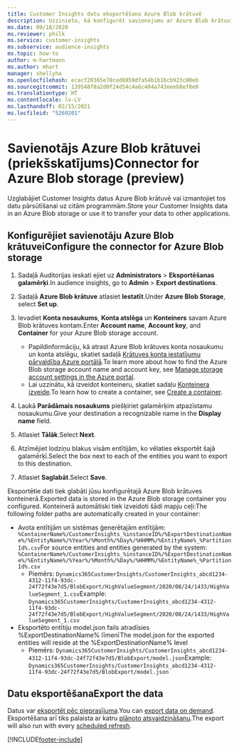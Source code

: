 ```yaml
---
title: Customer Insights datu eksportēšana Azure Blob krātuvē
description: Uzzinieto, kā konfigurēt savienojumu ar Azure Blob krātuvi.
ms.date: 09/18/2020
ms.reviewer: philk
ms.service: customer-insights
ms.subservice: audience-insights
ms.topic: how-to
author: m-hartmann
ms.author: mhart
manager: shellyha
ms.openlocfilehash: ecacf20365e78ced8859dfa54b1b16cb923c00eb
ms.sourcegitcommit: 139548f8a2d0f24d54c4a6c404a743eeeb8ef8e0
ms.translationtype: HT
ms.contentlocale: lv-LV
ms.lasthandoff: 02/15/2021
ms.locfileid: "5269201"
---
```

# <a name="connector-for-azure-blob-storage-preview"></a><span data-ttu-id="87064-103">Savienotājs Azure Blob krātuvei (priekšskatījums)</span><span class="sxs-lookup"><span data-stu-id="87064-103">Connector for Azure Blob storage (preview)</span></span>

<span data-ttu-id="87064-104">Uzglabājiet Customer Insights datus Azure Blob krātuvē vai izmantojiet tos datu pārsūtīšanai uz citām programmām.</span><span class="sxs-lookup"><span data-stu-id="87064-104">Store your Customer Insights data in an Azure Blob storage or use it to transfer your data to other applications.</span></span>

## <a name="configure-the-connector-for-azure-blob-storage"></a><span data-ttu-id="87064-105">Konfigurējiet savienotāju Azure Blob krātuvei</span><span class="sxs-lookup"><span data-stu-id="87064-105">Configure the connector for Azure Blob storage</span></span>

1. <span data-ttu-id="87064-106">Sadaļā Auditorijas ieskati ejiet uz **Administrators** > **Eksportēšanas galamērķi**.</span><span class="sxs-lookup"><span data-stu-id="87064-106">In audience insights, go to **Admin** > **Export destinations**.</span></span>

1. <span data-ttu-id="87064-107">Sadaļā **Azure Blob krātuve** atlasiet **Iestatīt**.</span><span class="sxs-lookup"><span data-stu-id="87064-107">Under **Azure Blob Storage**, select **Set up**.</span></span>

1. <span data-ttu-id="87064-108">Ievadiet **Konta nosaukums**, **Konta atslēga** un **Konteiners** savam Azure Blob krātuves kontam.</span><span class="sxs-lookup"><span data-stu-id="87064-108">Enter **Account name**, **Account key**, and **Container** for your Azure Blob storage account.</span></span>
    - <span data-ttu-id="87064-109">Papildinformāciju, kā atrast Azure Blob krātuves konta nosaukumu un konta atslēgu, skatiet sadaļā [Krātuves konta iestatījumu pārvaldība Azure portālā](https://docs.microsoft.com/azure/storage/common/storage-account-manage).</span><span class="sxs-lookup"><span data-stu-id="87064-109">To learn more about how to find the Azure Blob storage account name and account key, see [Manage storage account settings in the Azure portal](https://docs.microsoft.com/azure/storage/common/storage-account-manage).</span></span>
    - <span data-ttu-id="87064-110">Lai uzzinātu, kā izveidot konteineru, skatiet sadaļu [Konteinera izveide](https://docs.microsoft.com/azure/storage/blobs/storage-quickstart-blobs-portal#create-a-container).</span><span class="sxs-lookup"><span data-stu-id="87064-110">To learn how to create a container, see [Create a container](https://docs.microsoft.com/azure/storage/blobs/storage-quickstart-blobs-portal#create-a-container).</span></span>

1. <span data-ttu-id="87064-111">Laukā **Parādāmais nosaukums** piešķiriet galamērķim atpazīstamu nosaukumu.</span><span class="sxs-lookup"><span data-stu-id="87064-111">Give your destination a recognizable name in the **Display name** field.</span></span>

1. <span data-ttu-id="87064-112">Atlasiet **Tālāk**.</span><span class="sxs-lookup"><span data-stu-id="87064-112">Select **Next**.</span></span>

1. <span data-ttu-id="87064-113">Atzīmējiet lodziņu blakus visām entītijām, ko vēlaties eksportēt šajā galamērķī.</span><span class="sxs-lookup"><span data-stu-id="87064-113">Select the box next to each of the entities you want to export to this destination.</span></span>

1. <span data-ttu-id="87064-114">Atlasiet **Saglabāt**.</span><span class="sxs-lookup"><span data-stu-id="87064-114">Select **Save**.</span></span>

<span data-ttu-id="87064-115">Eksportētie dati tiek glabāti jūsu konfigurētajā Azure Blob krātuves konteinerā.</span><span class="sxs-lookup"><span data-stu-id="87064-115">Exported data is stored in the Azure Blob storage container you configured.</span></span> <span data-ttu-id="87064-116">Konteinerā automātiski tiek izveidoti šādi mapju ceļi:</span><span class="sxs-lookup"><span data-stu-id="87064-116">The following folder paths are automatically created in your container:</span></span>

- <span data-ttu-id="87064-117">Avota entītijām un sistēmas ģenerētajām entītijām: `%ContainerName%/CustomerInsights_%instanceID%/%ExportDestinationName%/%EntityName%/%Year%/%Month%/%Day%/%HHMM%/%EntityName%_%PartitionId%.csv`</span><span class="sxs-lookup"><span data-stu-id="87064-117">For source entities and entities generated by the system: `%ContainerName%/CustomerInsights_%instanceID%/%ExportDestinationName%/%EntityName%/%Year%/%Month%/%Day%/%HHMM%/%EntityName%_%PartitionId%.csv`</span></span>
  - <span data-ttu-id="87064-118">Piemērs: `Dynamics365CustomerInsights/CustomerInsights_abcd1234-4312-11f4-93dc-24f72f43e7d5/BlobExport/HighValueSegment/2020/08/24/1433/HighValueSegment_1.csv`</span><span class="sxs-lookup"><span data-stu-id="87064-118">Example: `Dynamics365CustomerInsights/CustomerInsights_abcd1234-4312-11f4-93dc-24f72f43e7d5/BlobExport/HighValueSegment/2020/08/24/1433/HighValueSegment_1.csv`</span></span>
- <span data-ttu-id="87064-119">Eksportēto entītiju model.json fails atradīsies %ExportDestinationName% līmenī</span><span class="sxs-lookup"><span data-stu-id="87064-119">The model.json for the exported entities will reside at the %ExportDestinationName% level</span></span>
  - <span data-ttu-id="87064-120">Piemērs: `Dynamics365CustomerInsights/CustomerInsights_abcd1234-4312-11f4-93dc-24f72f43e7d5/BlobExport/model.json`</span><span class="sxs-lookup"><span data-stu-id="87064-120">Example: `Dynamics365CustomerInsights/CustomerInsights_abcd1234-4312-11f4-93dc-24f72f43e7d5/BlobExport/model.json`</span></span>

## <a name="export-the-data"></a><span data-ttu-id="87064-121">Datu eksportēšana</span><span class="sxs-lookup"><span data-stu-id="87064-121">Export the data</span></span>

<span data-ttu-id="87064-122">Datus var [eksportēt pēc pieprasījuma](export-destinations.md#export-data-on-demand).</span><span class="sxs-lookup"><span data-stu-id="87064-122">You can [export data on demand](export-destinations.md#export-data-on-demand).</span></span> <span data-ttu-id="87064-123">Eksportēšana arī tiks palaista ar katru [plānoto atsvaidzināšanu](system.md#schedule-tab).</span><span class="sxs-lookup"><span data-stu-id="87064-123">The export will also run with every [scheduled refresh](system.md#schedule-tab).</span></span>


[!INCLUDE[footer-include](../includes/footer-banner.md)]